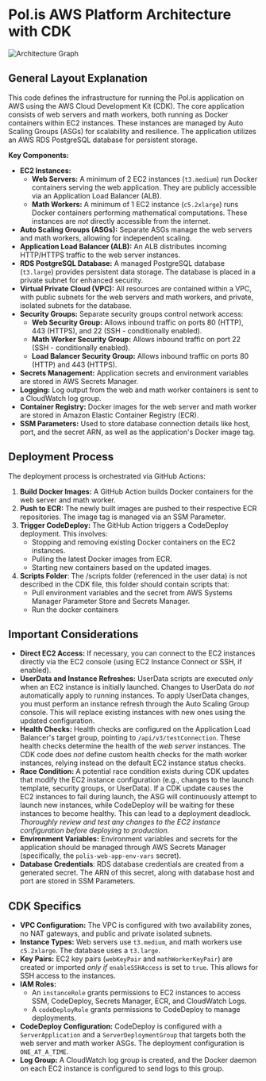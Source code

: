 # Pol.is AWS Platform Architecture with CDK

![Architecture Graph](graphviz.svg)

## General Layout Explanation

This code defines the infrastructure for running the Pol.is application on AWS using the AWS Cloud Development Kit (CDK).  The core application consists of web servers and math workers, both running as Docker containers within EC2 instances.  These instances are managed by Auto Scaling Groups (ASGs) for scalability and resilience. The application utilizes an AWS RDS PostgreSQL database for persistent storage.

**Key Components:**

*   **EC2 Instances:**
    *   **Web Servers:** A minimum of 2 EC2 instances (`t3.medium`) run Docker containers serving the web application. They are publicly accessible via an Application Load Balancer (ALB).
    *   **Math Workers:** A minimum of 1 EC2 instance (`c5.2xlarge`) runs Docker containers performing mathematical computations. These instances are *not* directly accessible from the internet.
*   **Auto Scaling Groups (ASGs):** Separate ASGs manage the web servers and math workers, allowing for independent scaling.
*   **Application Load Balancer (ALB):** An ALB distributes incoming HTTP/HTTPS traffic to the web server instances.
*   **RDS PostgreSQL Database:** A managed PostgreSQL database (`t3.large`) provides persistent data storage. The database is placed in a private subnet for enhanced security.
*   **Virtual Private Cloud (VPC):** All resources are contained within a VPC, with public subnets for the web servers and math workers, and private, isolated subnets for the database.
*   **Security Groups:**  Separate security groups control network access:
    *   **Web Security Group:** Allows inbound traffic on ports 80 (HTTP), 443 (HTTPS), and 22 (SSH - conditionally enabled).
    *   **Math Worker Security Group:** Allows inbound traffic on port 22 (SSH - conditionally enabled).
    *   **Load Balancer Security Group:** Allows inbound traffic on ports 80 (HTTP) and 443 (HTTPS).
*   **Secrets Management:** Application secrets and environment variables are stored in AWS Secrets Manager.
*   **Logging:** Log output from the web and math worker containers is sent to a CloudWatch log group.
*   **Container Registry:**  Docker images for the web server and math worker are stored in Amazon Elastic Container Registry (ECR).
* **SSM Parameters:** Used to store database connection details like host, port, and the secret ARN, as well as the application's Docker image tag.

## Deployment Process

The deployment process is orchestrated via GitHub Actions:

1.  **Build Docker Images:** A GitHub Action builds Docker containers for the web server and math worker.
2.  **Push to ECR:** The newly built images are pushed to their respective ECR repositories.  The image tag is managed via an SSM Parameter.
3.  **Trigger CodeDeploy:** The GitHub Action triggers a CodeDeploy deployment. This involves:
    *   Stopping and removing existing Docker containers on the EC2 instances.
    *   Pulling the latest Docker images from ECR.
    *   Starting new containers based on the updated images.
4. **Scripts Folder**: The /scripts folder (referenced in the user data) is not described in the CDK file, this folder should contain scripts that:
    * Pull environment variables and the secret from AWS Systems Manager Parameter Store and Secrets Manager.
    * Run the docker containers

## Important Considerations

*   **Direct EC2 Access:** If necessary, you can connect to the EC2 instances directly via the EC2 console (using EC2 Instance Connect or SSH, if enabled).
*   **UserData and Instance Refreshes:** UserData scripts are executed *only* when an EC2 instance is initially launched.  Changes to UserData do *not* automatically apply to running instances. To apply UserData changes, you must perform an instance refresh through the Auto Scaling Group console. This will replace existing instances with new ones using the updated configuration.
*   **Health Checks:**  Health checks are configured on the Application Load Balancer's target group, pointing to `/api/v3/testConnection`. These health checks determine the health of the *web server* instances.  The CDK code does *not* define custom health checks for the math worker instances, relying instead on the default EC2 instance status checks.
*   **Race Condition:** A potential race condition exists during CDK updates that modify the EC2 instance configuration (e.g., changes to the launch template, security groups, or UserData). If a CDK update causes the EC2 instances to fail during launch, the ASG will continuously attempt to launch new instances, while CodeDeploy will be waiting for these instances to become healthy.  This can lead to a deployment deadlock.  *Thoroughly review and test any changes to the EC2 instance configuration before deploying to production.*
*   **Environment Variables:** Environment variables and secrets for the application should be managed through AWS Secrets Manager (specifically, the `polis-web-app-env-vars` secret).
* **Database Credentials**: RDS database credentials are created from a generated secret. The ARN of this secret, along with database host and port are stored in SSM Parameters.

## CDK Specifics

* **VPC Configuration:** The VPC is configured with two availability zones, no NAT gateways, and public and private isolated subnets.
* **Instance Types:** Web servers use `t3.medium`, and math workers use `c5.2xlarge`. The database uses a `t3.large`.
* **Key Pairs:** EC2 key pairs (`webKeyPair` and `mathWorkerKeyPair`) are created or imported *only if* `enableSSHAccess` is set to `true`.  This allows for SSH access to the instances.
* **IAM Roles:**
    *   An `instanceRole` grants permissions to EC2 instances to access SSM, CodeDeploy, Secrets Manager, ECR, and CloudWatch Logs.
    *   A `codeDeployRole` grants permissions to CodeDeploy to manage deployments.
* **CodeDeploy Configuration:** CodeDeploy is configured with a `ServerApplication` and a `ServerDeploymentGroup` that targets both the web server and math worker ASGs.  The deployment configuration is `ONE_AT_A_TIME`.
* **Log Group:** A CloudWatch log group is created, and the Docker daemon on each EC2 instance is configured to send logs to this group.